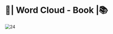 # 📘| Word Cloud - Book |📚
![24](https://user-images.githubusercontent.com/76967004/113323463-5b803c80-92ec-11eb-9dc5-9ce3650caaaa.jpg)
